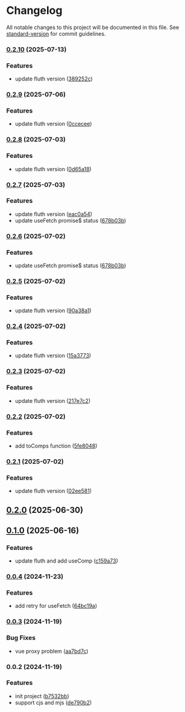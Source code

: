 # Changelog

All notable changes to this project will be documented in this file. See [standard-version](https://github.com/conventional-changelog/standard-version) for commit guidelines.

### [0.2.10](https://github.com/fluthjs/fluth-vue/compare/v0.2.9...v0.2.10) (2025-07-13)


### Features

* update fluth version ([389252c](https://github.com/fluthjs/fluth-vue/commit/389252cd853499eed871123f8fbc34dfd64382d9))

### [0.2.9](https://github.com/fluthjs/fluth-vue/compare/v0.2.8...v0.2.9) (2025-07-06)


### Features

* update fluth version ([0ccecee](https://github.com/fluthjs/fluth-vue/commit/0ccecee01d8bd6acbf5eff6909582fd36d84c3ac))

### [0.2.8](https://github.com/fluthjs/fluth-vue/compare/v0.2.7...v0.2.8) (2025-07-03)


### Features

* update fluth version ([0d65a18](https://github.com/fluthjs/fluth-vue/commit/0d65a18acab7415267f06d4356cbbfb190fb2816))

### [0.2.7](https://github.com/fluthjs/fluth-vue/compare/v0.2.5...v0.2.7) (2025-07-03)


### Features

* update fluth version ([eac0a54](https://github.com/fluthjs/fluth-vue/commit/eac0a542d5622c6e2d530e434c43d228d9bc4055))
* update useFetch promise$ status ([678b03b](https://github.com/fluthjs/fluth-vue/commit/678b03bc89badb5e1d3889cd457a96c0ec8a21ed))

### [0.2.6](https://github.com/fluthjs/fluth-vue/compare/v0.2.5...v0.2.6) (2025-07-02)


### Features

* update useFetch promise$ status ([678b03b](https://github.com/fluthjs/fluth-vue/commit/678b03bc89badb5e1d3889cd457a96c0ec8a21ed))

### [0.2.5](https://github.com/fluthjs/fluth-vue/compare/v0.2.4...v0.2.5) (2025-07-02)


### Features

* update fluth version ([90a38a1](https://github.com/fluthjs/fluth-vue/commit/90a38a1170047451ac3209bfbb1676466731ba11))

### [0.2.4](https://github.com/fluthjs/fluth-vue/compare/v0.2.3...v0.2.4) (2025-07-02)


### Features

* update fluth version ([15a3773](https://github.com/fluthjs/fluth-vue/commit/15a37734d8bcea326f520e8aa430d22c504c53b4))

### [0.2.3](https://github.com/fluthjs/fluth-vue/compare/v0.2.2...v0.2.3) (2025-07-02)


### Features

* update fluth version ([217e7c2](https://github.com/fluthjs/fluth-vue/commit/217e7c2ee72d15d5e40956e22cac15b0d78358ef))

### [0.2.2](https://github.com/fluthjs/fluth-vue/compare/v0.2.1...v0.2.2) (2025-07-02)


### Features

* add toComps function ([5fe8048](https://github.com/fluthjs/fluth-vue/commit/5fe8048a6a249f9d5fb0ef4a312b68c490035905))

### [0.2.1](https://github.com/fluthjs/fluth-vue/compare/v0.2.0...v0.2.1) (2025-07-02)


### Features

* update fluth version ([02ee581](https://github.com/fluthjs/fluth-vue/commit/02ee5815f1ac4eaaaf07c0ce36db59111afe05f1))

## [0.2.0](https://github.com/fluthjs/fluth-vue/compare/v0.1.0...v0.2.0) (2025-06-30)

## [0.1.0](https://github.com/fluthjs/fluth-vue/compare/v0.0.4...v0.1.0) (2025-06-16)


### Features

* update fluth and add useComp ([c159a73](https://github.com/fluthjs/fluth-vue/commit/c159a733cbb6a38c38f59f0b827886de1e56aa47))

### [0.0.4](https://github.com/fluthjs/fluth-vue/compare/v0.0.3...v0.0.4) (2024-11-23)


### Features

* add retry for useFetch ([64bc19a](https://github.com/fluthjs/fluth-vue/commit/64bc19a704ef1431e6a13fed1145ab64dacfcf7e))

### [0.0.3](https://github.com/fluthjs/fluth-vue/compare/v0.0.2...v0.0.3) (2024-11-19)


### Bug Fixes

* vue proxy problem ([aa7bd7c](https://github.com/fluthjs/fluth-vue/commit/aa7bd7c0adc43775a55dfe5e1f17dba214526964))

### 0.0.2 (2024-11-19)


### Features

* init project ([b7532bb](https://github.com/fluthjs/fluth-vue/commit/b7532bbc5d4e9fe2b63a164afe0e5613921474fd))
* support cjs and mjs ([de790b2](https://github.com/fluthjs/fluth-vue/commit/de790b29ee86ee3c72a03f611f73f95fbc85459d))

